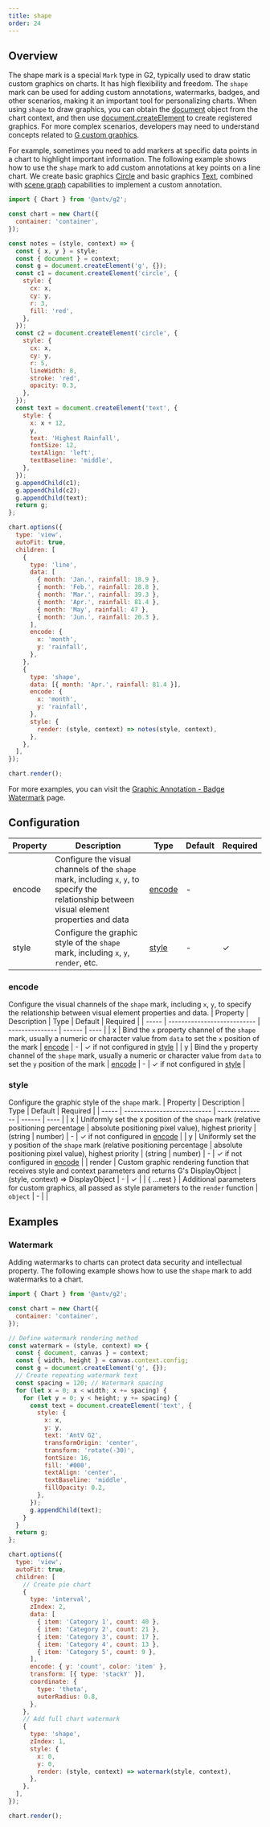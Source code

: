 ```yaml
---
title: shape
order: 24
---
```


## Overview

The shape mark is a special `Mark` type in G2, typically used to draw static custom graphics on charts. It has high flexibility and freedom. The `shape` mark can be used for adding custom annotations, watermarks, badges, and other scenarios, making it an important tool for personalizing charts. When using `shape` to draw graphics, you can obtain the [document](https://g.antv.antgroup.com/api/builtin-objects/document) object from the chart context, and then use [document.createElement](https://g.antv.antgroup.com/api/builtin-objects/document#createelement) to create registered graphics. For more complex scenarios, developers may need to understand concepts related to [G custom graphics](https://g.antv.antgroup.com/guide/advanced-topics/custom-element).

For example, sometimes you need to add markers at specific data points in a chart to highlight important information. The following example shows how to use the `shape` mark to add custom annotations at key points on a line chart. We create basic graphics [Circle](https://g.antv.antgroup.com/api/basic/circle) and basic graphics [Text](https://g.antv.antgroup.com/api/basic/text), combined with [scene graph](https://g.antv.antgroup.com/api/canvas/scenegraph-lifecycle) capabilities to implement a custom annotation.

```js | ob {  pin: false , inject: true }
import { Chart } from '@antv/g2';

const chart = new Chart({
  container: 'container',
});

const notes = (style, context) => {
  const { x, y } = style;
  const { document } = context;
  const g = document.createElement('g', {});
  const c1 = document.createElement('circle', {
    style: {
      cx: x,
      cy: y,
      r: 3,
      fill: 'red',
    },
  });
  const c2 = document.createElement('circle', {
    style: {
      cx: x,
      cy: y,
      r: 5,
      lineWidth: 8,
      stroke: 'red',
      opacity: 0.3,
    },
  });
  const text = document.createElement('text', {
    style: {
      x: x + 12,
      y,
      text: 'Highest Rainfall',
      fontSize: 12,
      textAlign: 'left',
      textBaseline: 'middle',
    },
  });
  g.appendChild(c1);
  g.appendChild(c2);
  g.appendChild(text);
  return g;
};

chart.options({
  type: 'view',
  autoFit: true,
  children: [
    {
      type: 'line',
      data: [
        { month: 'Jan.', rainfall: 18.9 },
        { month: 'Feb.', rainfall: 28.8 },
        { month: 'Mar.', rainfall: 39.3 },
        { month: 'Apr.', rainfall: 81.4 },
        { month: 'May', rainfall: 47 },
        { month: 'Jun.', rainfall: 20.3 },
      ],
      encode: {
        x: 'month',
        y: 'rainfall',
      },
    },
    {
      type: 'shape',
      data: [{ month: 'Apr.', rainfall: 81.4 }],
      encode: {
        x: 'month',
        y: 'rainfall',
      },
      style: {
        render: (style, context) => notes(style, context),
      },
    },
  ],
});

chart.render();
```

For more examples, you can visit the [Graphic Annotation - Badge Watermark](/en/examples/annotation/shape#watermark) page.

## Configuration

| Property | Description                                                                                                                                   | Type              | Default | Required |
| -------- | --------------------------------------------------------------------------------------------------------------------------------------------- | ----------------- | ------- | -------- |
| encode   | Configure the visual channels of the `shape` mark, including `x`, `y`, to specify the relationship between visual element properties and data | [encode](#encode) | -       |          |
| style    | Configure the graphic style of the `shape` mark, including `x`, `y`, `render`, etc.                                                           | [style](#style)   | -       | ✓        |

### encode

Configure the visual channels of the `shape` mark, including `x`, `y`, to specify the relationship between visual element properties and data.
| Property | Description | Type | Default | Required |
| ----- | --------------------------- | --------------- | ------ | ---- |
| x | Bind the `x` property channel of the `shape` mark, usually a numeric or character value from `data` to set the `x` position of the mark | [encode](/en/manual/core/encode) | - | ✓ if not configured in [style](#style) |
| y | Bind the `y` property channel of the `shape` mark, usually a numeric or character value from `data` to set the `y` position of the mark | [encode](/en/manual/core/encode) | - | ✓ if not configured in [style](#style) |

### style

Configure the graphic style of the `shape` mark.
| Property | Description | Type | Default | Required |
| ----- | --------------------------- | --------------- | ------ | ---- |
| x | Uniformly set the x position of the `shape` mark (relative positioning percentage \| absolute positioning pixel value), highest priority | (string \| number) | - | ✓ if not configured in [encode](#encode) |
| y | Uniformly set the y position of the `shape` mark (relative positioning percentage \| absolute positioning pixel value), highest priority | (string \| number) | - | ✓ if not configured in [encode](#encode) |
| render | Custom graphic rendering function that receives style and context parameters and returns G's DisplayObject | (style, context) => DisplayObject | - | ✓ |
| { ...rest } | Additional parameters for custom graphics, all passed as style parameters to the `render` function | `object` | - | |

## Examples

### Watermark

Adding watermarks to charts can protect data security and intellectual property. The following example shows how to use the `shape` mark to add watermarks to a chart.

```js | ob {  pin: false , inject: true }
import { Chart } from '@antv/g2';

const chart = new Chart({
  container: 'container',
});

// Define watermark rendering method
const watermark = (style, context) => {
  const { document, canvas } = context;
  const { width, height } = canvas.context.config;
  const g = document.createElement('g', {});
  // Create repeating watermark text
  const spacing = 120; // Watermark spacing
  for (let x = 0; x < width; x += spacing) {
    for (let y = 0; y < height; y += spacing) {
      const text = document.createElement('text', {
        style: {
          x: x,
          y: y,
          text: 'AntV G2',
          transformOrigin: 'center',
          transform: 'rotate(-30)',
          fontSize: 16,
          fill: '#000',
          textAlign: 'center',
          textBaseline: 'middle',
          fillOpacity: 0.2,
        },
      });
      g.appendChild(text);
    }
  }
  return g;
};

chart.options({
  type: 'view',
  autoFit: true,
  children: [
    // Create pie chart
    {
      type: 'interval',
      zIndex: 2,
      data: [
        { item: 'Category 1', count: 40 },
        { item: 'Category 2', count: 21 },
        { item: 'Category 3', count: 17 },
        { item: 'Category 4', count: 13 },
        { item: 'Category 5', count: 9 },
      ],
      encode: { y: 'count', color: 'item' },
      transform: [{ type: 'stackY' }],
      coordinate: {
        type: 'theta',
        outerRadius: 0.8,
      },
    },
    // Add full chart watermark
    {
      type: 'shape',
      zIndex: 1,
      style: {
        x: 0,
        y: 0,
        render: (style, context) => watermark(style, context),
      },
    },
  ],
});

chart.render();
```
